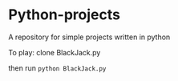 # Python-projects

A repository for simple projects written in python

To play: clone BlackJack.py 


then run 
```python BlackJack.py```

